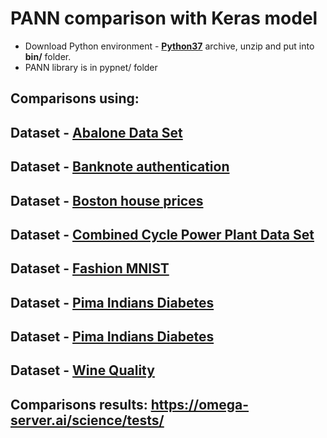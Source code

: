# PANN comparison with Keras model

- Download Python environment - **[Python37](https://apps.omega-server.ai/bin/Python37.zip)** archive, unzip and put into **bin/** folder.
- PANN library is in pypnet/ folder

## Comparisons using:
## Dataset - [Abalone Data Set](https://archive.ics.uci.edu/ml/datasets/abalone)
## Dataset - [Banknote authentication](https://archive.ics.uci.edu/ml/datasets/banknote+authentication)
## Dataset - [Boston house prices](https://www.kaggle.com/vikrishnan/boston-house-prices)
## Dataset - [Combined Cycle Power Plant Data Set](https://archive.ics.uci.edu/ml/datasets/combined+cycle+power+plant)
## Dataset - [Fashion MNIST](https://www.kaggle.com/qnkhuat/fashionmnist)
## Dataset - [Pima Indians Diabetes](https://www.kaggle.com/uciml/pima-indians-diabetes-database)
## Dataset - [Pima Indians Diabetes](https://www.kaggle.com/uciml/pima-indians-diabetes-database)
## Dataset - [Wine Quality](https://archive.ics.uci.edu/ml/datasets/Wine+Quality)

## Comparisons results: https://omega-server.ai/science/tests/
